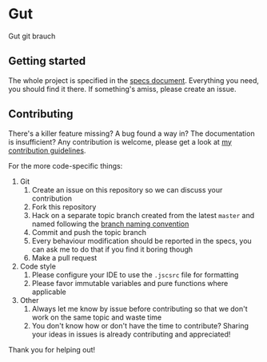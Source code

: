 # Gut
Gut git brauch

## Getting started

The whole project is specified in the [specs document](./specs/specs.md). Everything you need, you should find it there.
If something's amiss, please create an issue.

## Contributing

There's a killer feature missing? A bug found a way in? The documentation is insufficient?
Any contribution is welcome, please get a look at 
[my contribution guidelines](https://github.com/quilicicf/Docs/blob/master/contribution/main.md).

For the more code-specific things:

1. Git
    1. Create an issue on this repository so we can discuss your contribution
    1. Fork this repository
    1. Hack on a separate topic branch created from the latest `master` and named following the 
    [branch naming convention](./specs/specs.md#branch-naming)
    1. Commit and push the topic branch
    1. Every behaviour modification should be reported in the specs, you can ask me to do that if you find it boring 
    though
    1. Make a pull request
1. Code style
    1. Please configure your IDE to use the `.jscsrc` file for formatting
    1. Please favor immutable variables and pure functions where applicable
1. Other
    1. Always let me know by issue before contributing so that we don't work on the same topic and waste time
    1. You don't know how or don't have the time to contribute? Sharing your ideas in issues is already contributing 
    and appreciated!


Thank you for helping out!
